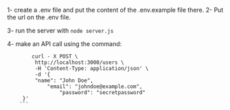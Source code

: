 1- create a .env file and put the content of the .env.example file there.
2- Put the url on the .env file.

3- run the server with 
`node server.js`

4- make an API call using the command:
```
        curl - X POST \
         http://localhost:3000/users \
         -H 'Content-Type: application/json' \
         -d '{
         "name": "John Doe",
             "email": "johndoe@example.com",
                 "password": "secretpassword"
     }'
    ```
